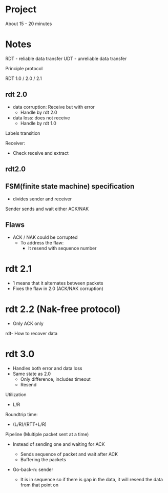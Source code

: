 # Project

About 15 - 20 minutes

# Notes

RDT - reliable data transfer
UDT - unreliable data transfer

Principle protocol

RDT 1.0 / 2.0 / 2.1

## rdt 2.0

- data corruption: Receive but with error
    - Handle by rdt 2.0
- data loss: does not receive
  - Handle by rdt 1.0

Labels transition

Receiver:
- Check receive and extract

## rdt2.0


## FSM(finite state machine) specification
- divides sender and receiver

Sender sends and wait either ACK/NAK

## Flaws
- ACK / NAK could be corrupted
  - To address the flaw:
    - It resend with sequence number

# rdt 2.1
- 1 means that it alternates between packets
- Fixes the flaw in 2.0 (ACK/NAK corruption)

# rdt 2.2 (Nak-free protocol)
- Only ACK only

rdt- How to recover data

# rdt 3.0
- Handles both error and data loss
- Same state as 2.0
  - Only difference, includes timeout
  - Resend

Utilization
- L/R

Roundtrip time:
- (L/R)/(RTT+L/R)

Pipeline (Multiple packet sent at a time)
- Instead of sending one and waiting for ACK
  - Sends sequence of packet and wait after ACK
  - Buffering the packets

- Go-back-n: sender
  - It is in sequence so if there is gap in the data, it will resend the data from that point on


